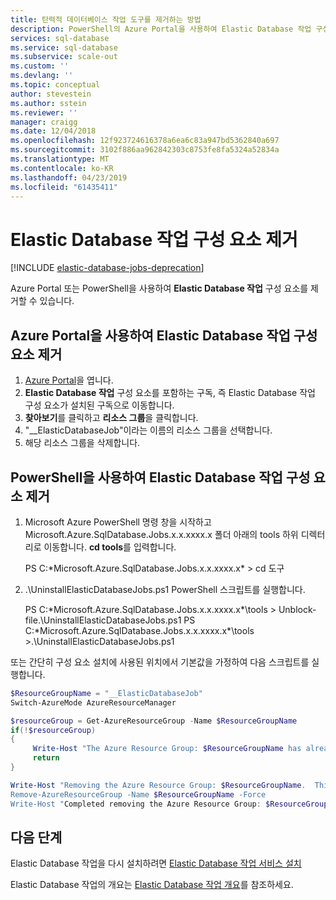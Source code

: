 ```yaml
---
title: 탄력적 데이터베이스 작업 도구를 제거하는 방법
description: PowerShell의 Azure Portal을 사용하여 Elastic Database 작업 구성 요소를 설치 제거하는 방법에 대해 알아보십시오.
services: sql-database
ms.service: sql-database
ms.subservice: scale-out
ms.custom: ''
ms.devlang: ''
ms.topic: conceptual
author: stevestein
ms.author: sstein
ms.reviewer: ''
manager: craigg
ms.date: 12/04/2018
ms.openlocfilehash: 12f923724616378a6ea6c83a947bd5362840a697
ms.sourcegitcommit: 3102f886aa962842303c8753fe8fa5324a52834a
ms.translationtype: MT
ms.contentlocale: ko-KR
ms.lasthandoff: 04/23/2019
ms.locfileid: "61435411"
---
```

# <a name="uninstall-elastic-database-jobs-components"></a>Elastic Database 작업 구성 요소 제거


[!INCLUDE [elastic-database-jobs-deprecation](../../includes/sql-database-elastic-jobs-deprecate.md)]


Azure Portal 또는 PowerShell을 사용하여 **Elastic Database 작업** 구성 요소를 제거할 수 있습니다.

## <a name="uninstall-elastic-database-jobs-components-using-the-azure-portal"></a>Azure Portal을 사용하여 Elastic Database 작업 구성 요소 제거
1. [Azure Portal](https://portal.azure.com/)을 엽니다.
2. **Elastic Database 작업** 구성 요소를 포함하는 구독, 즉 Elastic Database 작업 구성 요소가 설치된 구독으로 이동합니다.
3. **찾아보기**를 클릭하고 **리소스 그룹**을 클릭합니다.
4. "__ElasticDatabaseJob"이라는 이름의 리소스 그룹을 선택합니다.
5. 해당 리소스 그룹을 삭제합니다.

## <a name="uninstall--elastic-database-jobs-components-using-powershell"></a>PowerShell을 사용하여 Elastic Database 작업 구성 요소 제거
1. Microsoft Azure PowerShell 명령 창을 시작하고 Microsoft.Azure.SqlDatabase.Jobs.x.x.xxxx.x 폴더 아래의 tools 하위 디렉터리로 이동합니다. **cd tools**를 입력합니다.
   
     PS C:\*Microsoft.Azure.SqlDatabase.Jobs.x.x.xxxx.x* > cd 도구
2. .\UninstallElasticDatabaseJobs.ps1 PowerShell 스크립트를 실행합니다.
   
     PS C:\*Microsoft.Azure.SqlDatabase.Jobs.x.x.xxxx.x*\tools > Unblock-file.\UninstallElasticDatabaseJobs.ps1 PS C:\*Microsoft.Azure.SqlDatabase.Jobs.x.x.xxxx.x*\tools >.\UninstallElasticDatabaseJobs.ps1

또는 간단히 구성 요소 설치에 사용된 위치에서 기본값을 가정하여 다음 스크립트를 실행합니다.

```powershell
$ResourceGroupName = "__ElasticDatabaseJob"
Switch-AzureMode AzureResourceManager

$resourceGroup = Get-AzureResourceGroup -Name $ResourceGroupName
if(!$resourceGroup)
{
     Write-Host "The Azure Resource Group: $ResourceGroupName has already been deleted.  Elastic database job components are uninstalled."
     return
}

Write-Host "Removing the Azure Resource Group: $ResourceGroupName.  This may take a few minutes.”
Remove-AzureResourceGroup -Name $ResourceGroupName -Force
Write-Host "Completed removing the Azure Resource Group: $ResourceGroupName.  Elastic database job components are now uninstalled."
```

## <a name="next-steps"></a>다음 단계
Elastic Database 작업을 다시 설치하려면 [Elastic Database 작업 서비스 설치](sql-database-elastic-jobs-service-installation.md)

Elastic Database 작업의 개요는 [Elastic Database 작업 개요](sql-database-elastic-jobs-overview.md)를 참조하세요.

